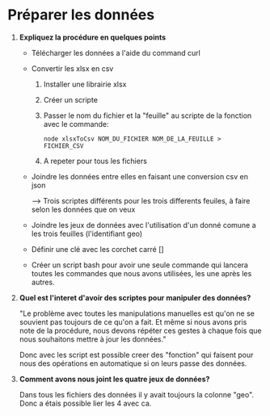 # Préparer les données

1. **Expliquez la procédure en quelques points**

   - Télécharger les données a l'aide du command curl

   - Convertir les xlsx en csv

     1. Installer une librairie xlsx

     2. Créer un scripte

     3. Passer le nom du fichier et la "feuille" au scripte de la fonction avec le commande:

        `node xlsxToCsv NOM_DU_FICHIER NOM_DE_LA_FEUILLE > FICHIER_CSV`

     4. A repeter pour tous les fichiers

   - Joindre les données entre elles en faisant une conversion csv en json

     --> Trois scriptes différents pour les trois differents feuiles, à faire selon les données que on veux

   - Joindre les jeux de données avec l'utilisation d'un donné comune a les trois feuilles (l'identifiant geo)

   - Définir une clé avec les corchet carré []

   - Créer un script bash pour avoir une seule commande qui lancera toutes les commandes que nous avons utilisées, les une après les autres.

2. **Quel est l'interet d'avoir des scriptes pour manipuler des données?**

   "Le problème avec toutes les manipulations manuelles est qu'on ne se souvient pas toujours de ce qu'on a fait. Et même si nous avons pris note de la procédure, nous devons répéter ces gestes à chaque fois que nous souhaitons mettre à jour les données."

   Donc avec les script est possible creer des "fonction" qui faisent pour nous des opérations en automatique si on leurs passe des données.

3. **Comment avons nous joint les quatre jeux de données?**

   Dans tous les fichiers des données il y avait toujours la colonne "geo". Donc a étais possible lier les 4 avec ca.